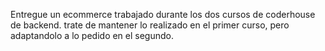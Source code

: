 Entregue un ecommerce trabajado durante los dos cursos de coderhouse de backend. trate de mantener lo realizado en el primer curso, pero adaptandolo a lo pedido en el segundo.